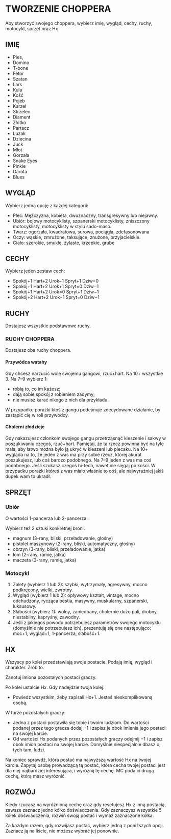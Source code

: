 # TWORZENIE CHOPPERA

Aby stworzyć swojego choppera, wybierz imię, wygląd, cechy, ruchy, motocykl, sprzęt oraz Hx

## IMIĘ

- Pies,
- Domino
- T-bone
- Fetor
- Szatan
- Lars
- Kula
- Kość
- Pojeb
- Karzeł
- Strzelec
- Diament
- Złotko
- Partacz
- Luzak
- Dziecina
- Juck
- Młot
- Gorzała
- Snake Eyes
- Pinkie
- Garota
- Blues

## WYGLĄD

Wybierz jedną opcję z każdej kategorii:

- Płeć: Mężczyzna, kobieta, dwuznaczny, transgresywny lub niejawny.
- Ubiór: bojowy motocyklisty, szpanerski motocyklisty, zniszczony motocyklisty, motocyklisty w stylu sado-maso.
- Twarz: ogorzała, kwadratowa, surowa, pociągła, zdefasonowana
- Oczy: wąskie, zmrużone, taksujące, znużone, przyjacielskie.
- Ciało:  szerokie, smukłe, żylaste, krzepkie, grube

## CECHY

Wybierz jeden zestaw cech:

- Spokój+1 Hart+2 Urok−1 Spryt+1 Dziw=0
- Spokój+1 Hart+2 Urok+1 Spryt=0 Dziw−1
- Spokój+1 Hart+2 Urok=0 Spryt+1 Dziw−1
- Spokój+2 Hart+2 Urok−1 Spryt=0 Dziw−1

## RUCHY

Dostajesz wszystkie podstawowe ruchy.

### RUCHY CHOPPERA

Dostajesz oba ruchy choppera.

#### Przywódca watahy

Gdy chcesz narzucić wolę swojemu gangowi, rzuć+hart. Na 10+ wszystkie 3. Na 7–9 wybierz 1:

- robią to, co im każesz;
- dają sobie spokój z robieniem zadymy;
- nie musisz karać nikogo z nich dla przykładu.

W przypadku porażki ktoś z gangu podejmuje zdecydowane działanie, by zastąpić cię w roli przywódcy.

#### Cholerni złodzieje

Gdy nakazujesz członkom swojego gangu przetrząsnąć kieszenie i sakwy w poszukiwaniu czegoś, rzuć+hart. Pamiętaj, że ta rzecz powinna być na tyle mała, aby łatwo można było ją ukryć w kieszeni lub plecaku. Na 10+ wygląda na to, że jeden z was ma przy sobie rzecz, której akurat poszukujesz, lub coś bardzo podobnego. Na 7–9 jeden z was ma coś podobnego. Jeśli szukasz czegoś hi-tech, nawet nie sięgaj po kości. W przypadku porażki któreś z was miało właśnie to coś, ale najwyraźniej jakiś dupek wam to ukradł.

## SPRZĘT

### Ubiór

O wartości 1-pancerza lub 2-pancerza.

Wybierz też 2 sztuki konkretnej broni:

- magnum (3-rany, bliski, przeładowanie, głośny)
- pistolet maszynowy (2-rany, bliski, automatyczny, głośny)
- obrzyn (3-rany, bliski, przeładowanie, jatka)
- łom (2-rany, ramię, jatka)
- maczeta (3-rany, ramię, jatka)

### Motocykl

1. Zalety (wybierz 1 lub 2): szybki, wytrzymały, agresywny, mocno podkręcony, wielki, zwrotny.
2. Wygląd (wybierz 1 lub 2): opływowy kształt, vintage, mocno odchudzony, rycząca bestia, masywny, muskularny, szpanerski, luksusowy.
3. Słabości (wybierz 1): wolny, zaniedbany, cholernie dużo pali, drobny, niestabilny, kapryśny, zawodny.
4. Jeśli z jakiegoś powodu potrzebujesz parametrów swojego motocyklu (domyślnie nie potrzebujesz ich), prezentują się one następująco: moc+1, wygląd+1, 1-pancerza, słabość+1.

## HX

Wszyscy po kolei przedstawiają swoje postacie. Podają imię, wygląd i charakter. Zrób to.

Zanotuj imiona pozostałych postaci graczy.

Po kolei ustalcie Hx. Gdy nadejdzie twoja
kolej:

- Powiedz wszystkim, żeby zapisali Hx+1. Jesteś nieskomplikowaną osobą.

W turze pozostałych graczy:

- Jedna z postaci postawiła się tobie i twoim ludziom. Do wartości podanej przez tego gracza dodaj +1 i zapisz je obok imienia jego postaci na swojej karcie.
- Od wartości Hx podanych przez pozostałych graczy odejmij −1 i zapisz obok imion
postaci na swojej karcie. Domyślnie niespecjalnie dbasz o, tych tam, ludzi.

Na koniec sprawdź, która postać ma najwyższą wartość Hx na twojej karcie. Zapytaj osobę prowadzącą tę postać, która cecha twojej postaci jest dla niej najbardziej interesująca, i wyróżnij tę cechę. MC poda ci drugą cechę, którą masz wyróżnić.

## ROZWÓJ

Kiedy rzucasz na wyróżnioną cechę oraz gdy resetujesz Hx z inną postacią, zawsze zaznacz jedno kółko doświadczenia. Gdy zaznaczysz wszystkie 5 kółek doświadczenia, rozwiń swoją postać i wymaż zaznaczone kółka.

Za każdym razem, gdy rozwijasz postać, wybierz jedną z poniższych opcji. Zaznacz ją na liście, nie możesz wybrać jej ponownie.
